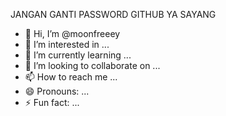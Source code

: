 JANGAN GANTI PASSWORD GITHUB YA SAYANG

- 👋 Hi, I’m @moonfreeey
- 👀 I’m interested in ...
- 🌱 I’m currently learning ...
- 💞️ I’m looking to collaborate on ...
- 📫 How to reach me ...
- 😄 Pronouns: ...
- ⚡ Fun fact: ...

<!---
moonfreeey/moonfreeey is a ✨ special ✨ repository because its `README.md` (this file) appears on your GitHub profile.
You can click the Preview link to take a look at your changes.
--->
